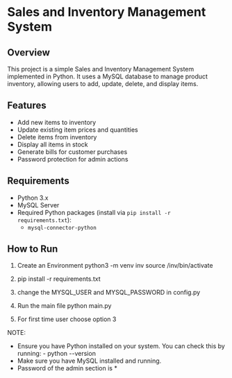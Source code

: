 # Sales and Inventory Management System

## Overview
This project is a simple Sales and Inventory Management System implemented in Python. It uses a MySQL database to manage product inventory, allowing users to add, update, delete, and display items.

## Features
- Add new items to inventory
- Update existing item prices and quantities
- Delete items from inventory
- Display all items in stock
- Generate bills for customer purchases
- Password protection for admin actions

## Requirements
- Python 3.x
- MySQL Server
- Required Python packages (install via `pip install -r requirements.txt`):
    - `mysql-connector-python`

## How to Run
1. Create an Environment
   python3 -m venv inv
   source /inv/bin/activate
   
2. pip install -r requirements.txt

3. change the MYSQL_USER and MYSQL_PASSWORD in config.py

4. Run the main file
   python main.py

5. For first time user choose option 3



NOTE: 
- Ensure you have Python installed on your system. You can check this by running:
      - python --version
- Make sure you have MySQL installed and running.
- Password of the admin section is *
